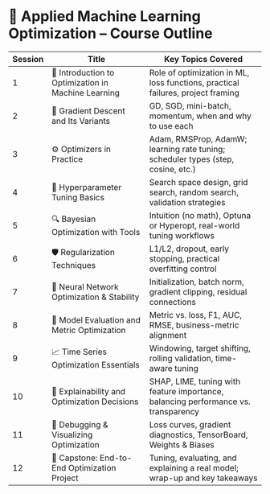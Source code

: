 # 📘 Applied Machine Learning Optimization – Course Outline

| Session | Title                                               | Key Topics Covered                                                                 |
|---------|-----------------------------------------------------|------------------------------------------------------------------------------------|
| 1       | 🧭 Introduction to Optimization in Machine Learning | Role of optimization in ML, loss functions, practical failures, project framing   |
| 2       | 🧮 Gradient Descent and Its Variants                | GD, SGD, mini-batch, momentum, when and why to use each                           |
| 3       | ⚙️ Optimizers in Practice                           | Adam, RMSProp, AdamW; learning rate tuning; scheduler types (step, cosine, etc.)  |
| 4       | 🧪 Hyperparameter Tuning Basics                     | Search space design, grid search, random search, validation strategies            |
| 5       | 🔍 Bayesian Optimization with Tools                 | Intuition (no math), Optuna or Hyperopt, real-world tuning workflows              |
| 6       | 🛡️ Regularization Techniques                        | L1/L2, dropout, early stopping, practical overfitting control                     |
| 7       | 🧠 Neural Network Optimization & Stability          | Initialization, batch norm, gradient clipping, residual connections               |
| 8       | 📏 Model Evaluation and Metric Optimization         | Metric vs. loss, F1, AUC, RMSE, business-metric alignment                         |
| 9       | 📈 Time Series Optimization Essentials              | Windowing, target shifting, rolling validation, time-aware tuning                 |
| 10      | 🔎 Explainability and Optimization Decisions        | SHAP, LIME, tuning with feature importance, balancing performance vs. transparency|
| 11      | 🧰 Debugging & Visualizing Optimization             | Loss curves, gradient diagnostics, TensorBoard, Weights & Biases                  |
| 12      | 🚀 Capstone: End-to-End Optimization Project        | Tuning, evaluating, and explaining a real model; wrap-up and key takeaways        |
